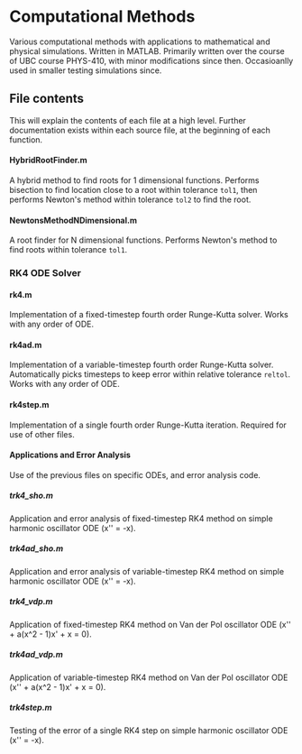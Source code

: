 # Computational Methods

Various computational methods with applications to mathematical and physical simulations. Written in MATLAB. Primarily written over the course of UBC course PHYS-410, with minor modifications since then. Occasioanlly used in smaller testing simulations since.

## File contents
This will explain the contents of each file at a high level. Further documentation exists within each source file, at the beginning of each function.

#### HybridRootFinder.m
A hybrid method to find roots for 1 dimensional functions. Performs bisection to find location close to a root within tolerance `tol1`, then performs Newton's method within tolerance `tol2` to find the root.

#### NewtonsMethodNDimensional.m
A root finder for N dimensional functions. Performs Newton's method to find roots within tolerance `tol1`.

### RK4 ODE Solver

#### rk4.m
Implementation of a fixed-timestep fourth order Runge-Kutta solver. Works with any order of ODE.

#### rk4ad.m
Implementation of a variable-timestep fourth order Runge-Kutta solver. Automatically picks timesteps to keep error within relative tolerance `reltol`. Works with any order of ODE.

#### rk4step.m
Implementation of a single fourth order Runge-Kutta iteration. Required for use of other files.

#### Applications and Error Analysis
Use of the previous files on specific ODEs, and error analysis code.

##### trk4_sho.m
Application and error analysis of fixed-timestep RK4 method on simple harmonic oscillator ODE (x'' = -x).

##### trk4ad_sho.m
Application and error analysis of variable-timestep RK4 method on simple harmonic oscillator ODE (x'' = -x).
	
##### trk4_vdp.m
Application of fixed-timestep RK4 method on Van der Pol oscillator ODE (x'' + a(x^2 - 1)x' + x = 0).
	
##### trk4ad_vdp.m
Application of variable-timestep RK4 method on Van der Pol oscillator ODE (x'' + a(x^2 - 1)x' + x = 0).

##### trk4step.m
Testing of the error of a single RK4 step on simple harmonic oscillator ODE (x'' = -x).

